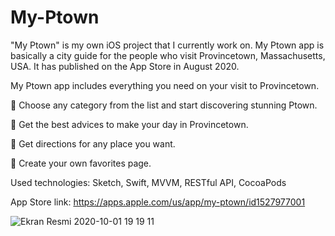 # My-Ptown

"My Ptown" is my own iOS project that I currently work on. My Ptown app is basically a city guide for the people who visit Provincetown, Massachusetts, USA. It has published on the App Store in August 2020.

My Ptown app includes everything you need on your visit to Provincetown.

🍏 Choose any category from the list and start discovering stunning Ptown.

🍏 Get the best advices to make your day in Provincetown.

🍏 Get directions for any place you want.

🍏 Create your own favorites page.

Used technologies:
Sketch, Swift, MVVM, RESTful API, CocoaPods

App Store link:  https://apps.apple.com/us/app/my-ptown/id1527977001

![Ekran Resmi 2020-10-01 19 19 11](https://user-images.githubusercontent.com/32302808/94835937-0a65bd80-041b-11eb-98bb-a95ca21fde6e.png)
